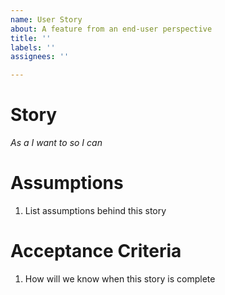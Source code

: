 ```yaml
---
name: User Story
about: A feature from an end-user perspective
title: ''
labels: ''
assignees: ''

---
```


# Story
_As a <blah> I want to <blah> so I can <blah>_

# Assumptions
1. List assumptions behind this story

# Acceptance Criteria
1. How will we know when this story is complete
